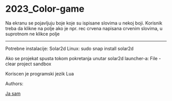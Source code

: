 # 2023_Color-game
Na ekranu se pojavljuju boje koje su ispisane slovima u nekoj boji. Korisnik treba da klikne na polje ako je npr. rec crvena napisana crvenim slovima, u suprotnom ne klikce polje

---
Potrebne instalacije: Solar2d
Linux: sudo snap install solar2d

Ako se projekat spusta tokom pokretanja unutar solar2d launcher-a:
File - clear project sandbox

Koriscen je programski jezik Lua

Authors:

<a href=https://github.com/matf-pp/2023_Color-game/edit/main> Ja sam</a>
